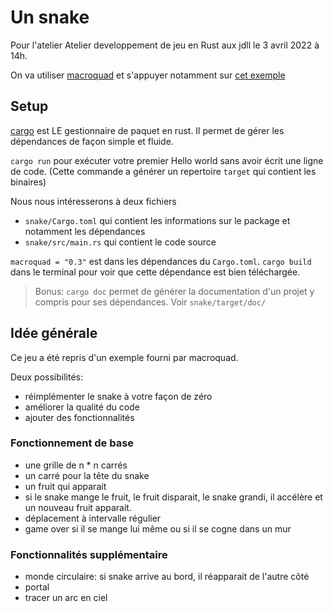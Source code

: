 # Un snake

Pour l'atelier  Atelier developpement de jeu en Rust aux jdll le 3 avril 2022 à 14h.

On va utiliser [macroquad](https://macroquad.rs/) et s'appuyer notamment sur [cet exemple](https://github.com/not-fl3/macroquad/blob/master/examples/snake.rs)

## Setup

[cargo](https://doc.rust-lang.org/cargo/) est LE gestionnaire de paquet en rust. Il permet de gérer les dépendances de façon simple et fluide. 

`cargo run` pour exécuter votre premier Hello world sans avoir écrit une ligne de code. (Cette commande a générer un repertoire `target` qui contient les binaires)

Nous nous intéresserons à deux fichiers
- `snake/Cargo.toml` qui contient les informations sur le package et notamment les dépendances
- `snake/src/main.rs` qui contient le code source

 `macroquad = "0.3"` est dans les  dépendances du `Cargo.toml`. `cargo build` dans le terminal pour voir que cette dépendance est bien téléchargée.

> Bonus: `cargo doc` permet de générer la documentation d'un projet y compris pour ses dépendances. Voir `snake/target/doc/`



## Idée générale
Ce jeu a été repris d'un exemple fourni par macroquad.

Deux possibilités: 
* réimplémenter le snake à votre façon de zéro
* améliorer la qualité du code
* ajouter des fonctionnalités

### Fonctionnement de base
* une grille de n * n carrés
* un carré pour la tête du snake
* un fruit qui apparait
* si le snake mange le fruit, le fruit disparait, le snake grandi, il accélère et un nouveau fruit apparait.
* déplacement à intervalle régulier
* game over si il se mange lui même ou si il se cogne dans un mur


### Fonctionnalités supplémentaire
* monde circulaire: si snake arrive au bord, il réapparait de l'autre côté
* portal
* tracer un arc en ciel

